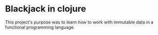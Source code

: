 # Blackjack in clojure

This project's purpose was to learn how to work with immutable data in a functional programming language. 


